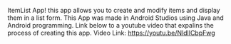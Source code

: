 ItemList App!
this app allows you to create and modify items and display them in a list form. This App was made in Android Studios using Java and Android programming. Link below to a youtube video that expalins the process of creating this app.
Video Link: https://youtu.be/NldlICbpFwg
